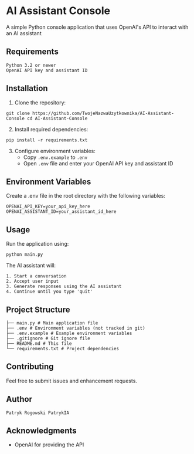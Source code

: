 # AI Assistant Console

A simple Python console application that uses OpenAI's API to interact with an AI assistant

## Requirements
```
Python 3.2 or newer
OpenAI API key and assistant ID
```
## Installation

1. Clone the repository:
```
git clone https://github.com/TwojeNazwaUzytkownika/AI-Assistant-Console cd AI-Assistant-Console
```
2. Install required dependencies:
```
pip install -r requirements.txt
```

3. Configure environment variables:
   - Copy `.env.example` to `.env`
   - Open `.env` file and enter your OpenAI API key and assistant ID

## Environment Variables

Create a .env file in the root directory with the following variables:
```
OPENAI_API_KEY=your_api_key_here OPENAI_ASSISTANT_ID=your_assistant_id_here
```

## Usage

Run the application using:
```
python main.py
```
The AI assistant will:
```
1. Start a conversation
2. Accept user input
3. Generate responses using the AI assistant
4. Continue until you type 'quit'
```

## Project Structure
```
├── main.py # Main application file 
├── .env # Environment variables (not tracked in git)
├── .env.example # Example environment variables
├── .gitignore # Git ignore file
├── README.md # This file
└── requirements.txt # Project dependencies
```

## Contributing

Feel free to submit issues and enhancement requests.

## Author
```
Patryk Rogowski PatrykIA
```
## Acknowledgments

- OpenAI for providing the API
